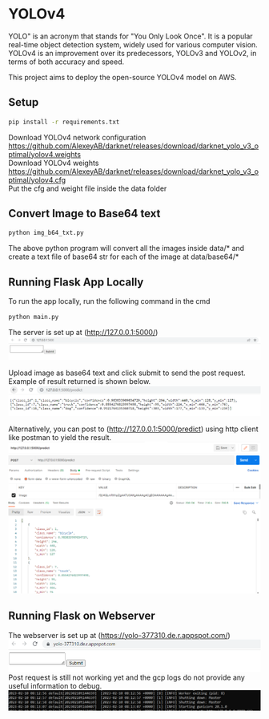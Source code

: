 # YOLOv4
YOLO" is an acronym that stands for "You Only Look Once". It is a popular real-time object detection system, widely used for various computer vision. YOLOv4 is an improvement over its predecessors, YOLOv3 and YOLOv2, in terms of both accuracy and speed.

This project aims to deploy the open-source YOLOv4 model on AWS.
## Setup
```bash
pip install -r requirements.txt
```
Download YOLOv4 network configuration
https://github.com/AlexeyAB/darknet/releases/download/darknet_yolo_v3_optimal/yolov4.weights
<br />
Download YOLOv4 weights 
https://github.com/AlexeyAB/darknet/releases/download/darknet_yolo_v3_optimal/yolov4.cfg
<br />
Put the cfg and weight file inside the data folder

## Convert Image to Base64 text
```bash
python img_b64_txt.py
```
The above python program will convert all the images inside data/* and create a text file of base64 str for each of the image at data/base64/*

## Running Flask App Locally
To run the app locally, run the following command in the cmd
```bash
python main.py
```
The server is set up at (http://127.0.0.1:5000/)
![alt text](./data/index.png)

Upload image as base64 text and click submit to send the post request. Example of result returned is shown below.
![alt text](./data/result.png)

Alternatively, you can post to (http://127.0.0.1:5000/predict) using http client like postman to yield the result.
![alt text](./data/post_request.png)

## Running Flask on Webserver
The webserver is set up at (https://yolo-377310.de.r.appspot.com/)
![alt text](./data/web_server.png)
Post request is still not working yet and the gcp logs do not provide any useful information to debug.
![alt text](./data/error.png)